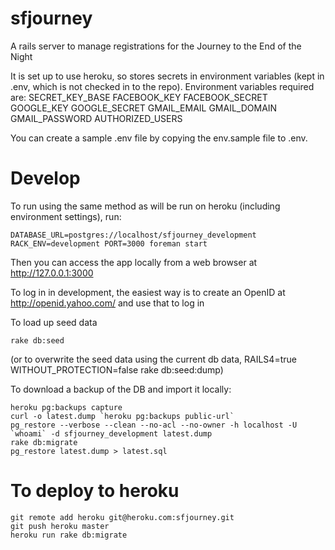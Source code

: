 sfjourney
=========

A rails server to manage registrations for the Journey to the End of the Night

It is set up to use heroku, so stores secrets in environment variables (kept in .env, which is not checked in to the repo).  Environment variables required are:
SECRET_KEY_BASE
FACEBOOK_KEY
FACEBOOK_SECRET
GOOGLE_KEY
GOOGLE_SECRET
GMAIL_EMAIL
GMAIL_DOMAIN
GMAIL_PASSWORD
AUTHORIZED_USERS

You can create a sample .env file by copying the env.sample file to .env.

Develop
=======

To run using the same method as will be run on heroku (including environment settings), run:
```
DATABASE_URL=postgres://localhost/sfjourney_development RACK_ENV=development PORT=3000 foreman start
```

Then you can access the app locally from a web browser at http://127.0.0.1:3000

To log in in development, the easiest way is to create an OpenID at http://openid.yahoo.com/ and use that to log in

To load up seed data
```
rake db:seed
```
(or to overwrite the seed data using the current db data, RAILS4=true WITHOUT_PROTECTION=false rake db:seed:dump)

To download a backup of the DB and import it locally:
```
heroku pg:backups capture
curl -o latest.dump `heroku pg:backups public-url`
pg_restore --verbose --clean --no-acl --no-owner -h localhost -U `whoami` -d sfjourney_development latest.dump
rake db:migrate
pg_restore latest.dump > latest.sql
```

To deploy to heroku
===================
```
git remote add heroku git@heroku.com:sfjourney.git
git push heroku master
heroku run rake db:migrate
```